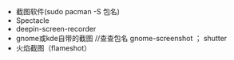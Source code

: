 - 截图软件(sudo pacman -S 包名)
- Spectacle
- deepin-screen-recorder
- gnome或kde自带的截图 //查查包名 gnome-screenshot ； shutter
- 火焰截图（flameshot）